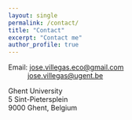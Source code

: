 ```yaml
---
layout: single
permalink: /contact/
title: "Contact"
excerpt: "Contact me"
author_profile: true
---
```


Email: jose.villegas.eco@gmail.com  
&nbsp;&nbsp;&nbsp;&nbsp;&nbsp;&nbsp;&nbsp;&nbsp;&nbsp;&nbsp;jose.villegas@ugent.be

Ghent University  
5 Sint-Pietersplein  
9000 Ghent, Belgium
